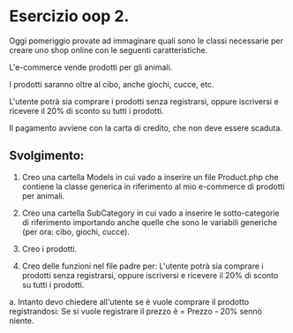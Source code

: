 # Esercizio oop 2.

Oggi pomeriggio provate ad immaginare quali sono le classi necessarie per creare uno shop online con le seguenti caratteristiche.

L'e-commerce vende prodotti per gli animali.

I prodotti saranno oltre al cibo, anche giochi, cucce, etc.

L'utente potrà sia comprare i prodotti senza registrarsi, oppure iscriversi e ricevere il 20% di sconto su tutti i prodotti.

Il pagamento avviene con la carta di credito, che non deve essere scaduta.

## Svolgimento:

1. Creo una cartella Models in cui vado a inserire un file Product.php che contiene la classe generica in riferimento al mio e-commerce di prodotti per animali.

2. Creo una cartella SubCategory in cui vado a inserire le sotto-categorie di riferimento importando anche quelle che sono le variabili generiche (per ora: cibo, giochi, cucce).

3. Creo i prodotti.


4. Creo delle funzioni nel file padre per:
L'utente potrà sia comprare i prodotti senza registrarsi, oppure iscriversi e ricevere il 20% di sconto su tutti i prodotti.

a. Intanto devo chiedere all'utente se è vuole comprare il prodotto registrandosi: Se si vuole registrare il prezzo è = Prezzo - 20% sennò niente.

